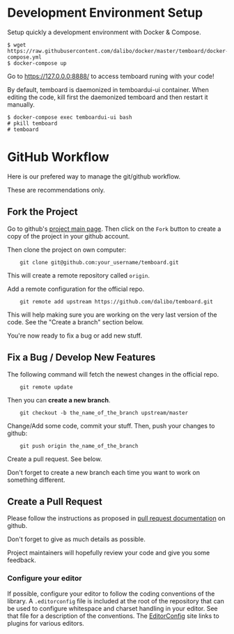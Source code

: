 # Development Environment Setup

Setup quickly a development environment with Docker & Compose.

``` console
$ wget https://raw.githubusercontent.com/dalibo/docker/master/temboard/docker-compose.yml
$ docker-compose up
```

Go to https://127.0.0.0:8888/ to access temboard runing with your code!

By default, temboard is daemonized in temboardui-ui container. When editing the
code, kill first the daemonized temboard and then restart it manually.

``` console
$ docker-compose exec temboardui-ui bash
# pkill temboard
# temboard
```

# GitHub Workflow

Here is our prefered way to manage the git/github workflow.

These are recommendations only.

## Fork the Project

Go to github's [project main page](https://github.com/dalibo/temboard). Then click on the `Fork` button to create a copy of the project in your github account.

Then clone the project on own computer:

```
    git clone git@github.com:your_username/temboard.git
```

This will create a remote repository called `origin`.

Add a remote configuration for the official repo.

```
    git remote add upstream https://github.com/dalibo/temboard.git
```

This will help making sure you are working on the very last version of the code. See the "Create a branch" section below.

You're now ready to fix a bug or add new stuff.

## Fix a Bug / Develop New Features


The following command will fetch the newest changes in the official repo.

```
    git remote update
```

Then you can **create a new branch**.

```
    git checkout -b the_name_of_the_branch upstream/master
```

Change/Add some code, commit your stuff. Then, push your changes to github:

```
    git push origin the_name_of_the_branch
```

Create a pull request. See below.

Don't forget to create a new branch each time you want to work on something different.

## Create a Pull Request

Please follow the instructions as proposed in [pull request documentation](https://help.github.com/articles/using-pull-requests) on github.

Don't forget to give as much details as possible.

Project maintainers will hopefully review your code and give you some feedback.

### Configure your editor

If possible, configure your editor to follow the coding conventions of the
library.  A `.editorconfig` file is included at the root of the repository that
can be used to configure whitespace and charset handling in your editor.  See
that file for a description of the conventions.  The [EditorConfig](
http://editorconfig.org/#download) site links to plugins for various editors.
